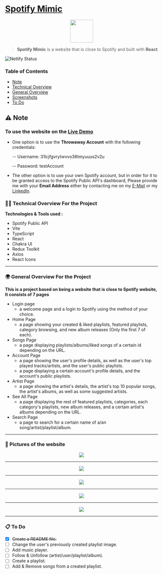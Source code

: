 # [Spotify Mimic](https://mimic-spotify.netlify.app/)

<p  align="center">
<img  height="75px"  src="https://firebasestorage.googleapis.com/v0/b/portfolio-ee47d.appspot.com/o/spotifymimicProject%2FSpotifyLogo.png?alt=media">
</p>

> **Spotify Mimic** is a website that is close to Spotify and built with **React**

![Netlify Status](https://api.netlify.com/api/v1/badges/e1c17daf-f62a-4895-99d8-1e15e4bab330/deploy-status)

### Table of Contents

- [Note](#%EF%B8%8F-note)
- [Technical Overview](#-technical-overview-for-the-project)
- [General Overview](#-general-overview-for-the-project)
- [Screenshots](#-pictures-of-the-website)
- [To Do](#-to-do)

## ⚠️ Note

### To use the website on the [Live Demo](https://mimic-spotify.netlify.app/)

- One option is to use the **Throwaway Account** with the following credentials:

  -- Username: 31lcjfgvrytwvvo36tmyuuus2v2u

  -- Password: testAccount

- The other option is to use your own Spotify account, but in order for it to be granted access to the Spotify Public API's dashboard, Please provide me with your **Email Address** either by contacting me on my [E-Mail](mailto:mohamed.hassan2498@gmail.com) or my [LinkedIn](https://www.linkedin.com/in/mohamed-hassan98/).

### 👨‍💻 Technical Overview For the Project

**Technologies & Tools used :**

- Spotify Public API
- Vite
- TypeScript
- React
- Chakra UI
- Redux Toolkit
- Axios
- React Icons

<hr>

### 🌍 General Overview For the Project

**This is a project based on being a website that is close to Spotify website, It consists of 7 pages**

- Login page
  - a welcome page and a login to Spotify using the method of your choice.
- Home Page
  - a page showing your created & liked playlists, featured playlists, category browsing, and new album releases (Only the first 7 of each).
- Songs Page
  - a page displaying playlists/albums/liked songs of a certain id depending on the URL.
- Account Page
  - a page showing the user's profile details, as well as the user's top played tracks/artists, and the user's public playlists.
  - a page displaying a certain account's profile details, and the account's public playlists.
- Artist Page
  - a page showing the artist's details, the artist's top 10 popular songs, the artist's albums, as well as some suggested artists.
- See All Page
  - a page displaying the rest of featured playlists, categories, each category's playlists, new album releases, and a certain artist's albums depending on the URL.
- Search Page
  - a page to search for a certain name of a/an song/artist/playlist/album.

<hr>

### 📄 Pictures of the website

<p  align="center">
<img  src="https://firebasestorage.googleapis.com/v0/b/portfolio-ee47d.appspot.com/o/spotifymimicProject%2FFirstpage.png?alt=media">
</p>

<hr>

<p  align="center">
<img  src="https://firebasestorage.googleapis.com/v0/b/portfolio-ee47d.appspot.com/o/spotifymimicProject%2FAlbumpage.png?alt=media">
</p>

<hr>

<p  align="center">
<img  src="https://firebasestorage.googleapis.com/v0/b/portfolio-ee47d.appspot.com/o/spotifymimicProject%2FProfilepage.png?alt=media">
</p>

<hr>

<p  align="center">
<img  src="https://firebasestorage.googleapis.com/v0/b/portfolio-ee47d.appspot.com/o/spotifymimicProject%2FArtistpage.png?alt=media">
</p>

<hr>

<p  align="center">
<img  src="https://firebasestorage.googleapis.com/v0/b/portfolio-ee47d.appspot.com/o/spotifymimicProject%2FSearchpage.png?alt=media">
</p>

<hr>

### 📋 To Do

- [x] ~~Create a README file.~~
- [ ] Change the user's previously created playlist image.
- [ ] Add music player.
- [ ] Follow & Unfollow (artist/user/playlist/album).
- [ ] Create a playlist.
- [ ] Add & Remove songs from a created playlist.
